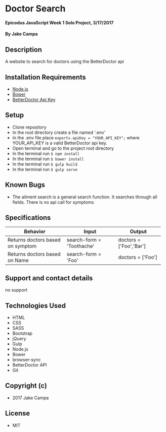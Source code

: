 # Doctor Search

#### Epicodus JavaScript Week 1 Solo Project, 3/17/2017

#### By Jake Campa

## Description

A website to search for doctors using the BetterDoctor api

## Installation Requirements
* [Node.js](http://nodejs.org)
* [Bower](https://bower.io/)
* [BetterDoctor Api Key](https://developer.betterdoctor.com/)

## Setup

* Clone repository
* In the root directory create a file named '.env'
* In the .env file place ```exports.apiKey = "YOUR_API_KEY";``` where YOUR_API_KEY is a valid BetterDoctor api key.
* Open terminal and go to the project root directory
* In the terminal run ```$ npm install```
* In the terminal run ```$ bower install```
* In the terminal run ```$ gulp build```
* In the terminal run ```$ gulp serve```

## Known Bugs
* The ailment search is a general search function. It searches through all fields. There is no api call for symptoms

## Specifications

| Behavior | Input | Output |      
|----------| ----- | ------ |        
|Returns doctors based on symptom|search-form = 'Toothache'|doctors = ['Foo','Bar']|
|Returns doctors based on Name|search-form = 'Foo'|doctors = ['Foo']|

## Support and contact details
no support

## Technologies Used

* HTML
* CSS
* SASS
* Bootstrap
* jQuery
* Gulp
* Node.js
* Bower
* browser-sync
* BetterDoctor API
* Git

## Copyright (c)
* 2017 Jake Campa

## License
* MIT
